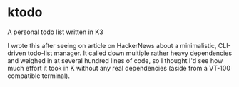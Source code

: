 # ktodo
A personal todo list written in K3

I wrote this after seeing on article on HackerNews about a minimalistic, CLI-driven todo-list manager.  It called down multiple rather heavy dependencies and weighed in at several hundred lines of code, so I thought I'd see how much effort it took in K without any real dependencies (aside from a VT-100 compatible terminal).
